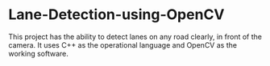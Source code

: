 # Lane-Detection-using-OpenCV
This project has the ability to detect lanes on any road clearly, in front of the camera. It uses C++ as the operational language and OpenCV as the working software.
